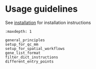 Usage guidelines
================

See  [installation](../install) for installation instructions


```{toctree}
:maxdepth: 1

general_principles
setup_for_qc_mm
setup_for_spatial_workflows
gene_list_format
filter_dict_instructions
different_entry_points

```
